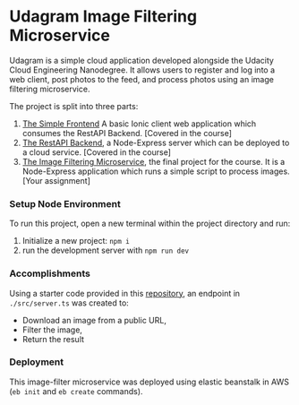 # Udagram Image Filtering Microservice

Udagram is a simple cloud application developed alongside the Udacity Cloud Engineering Nanodegree. It allows users to register and log into a web client, post photos to the feed, and process photos using an image filtering microservice.

The project is split into three parts:
1. [The Simple Frontend](https://github.com/udacity/cloud-developer/tree/master/course-02/exercises/udacity-c2-frontend)
A basic Ionic client web application which consumes the RestAPI Backend. [Covered in the course]
2. [The RestAPI Backend](https://github.com/udacity/cloud-developer/tree/master/course-02/exercises/udacity-c2-restapi), a Node-Express server which can be deployed to a cloud service. [Covered in the course]
3. [The Image Filtering Microservice](https://github.com/udacity/cloud-developer/tree/master/course-02/project/image-filter-starter-code), the final project for the course. It is a Node-Express application which runs a simple script to process images. [Your assignment]

### Setup Node Environment

To run this project, open a new terminal within the project directory and run:

1. Initialize a new project: `npm i`
2. run the development server with `npm run dev`

### Accomplishments

Using a starter code provided in this [repository](https://github.com/udacity/cloud-developer/tree/master/course-02/project/image-filter-starter-code), an endpoint in `./src/server.ts` was created to:
- Download an image from a public URL, 
- Filter the image, 
- Return the result


### Deployment

This image-filter microservice was deployed using elastic beanstalk in AWS (`eb init` and `eb create` commands).
